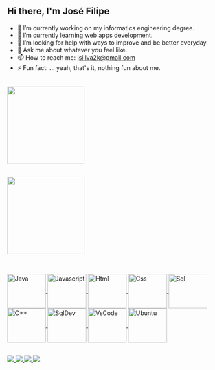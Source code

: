 ## Hi there, I'm  José Filipe
- 🔭 I’m currently working on my informatics engineering degree. 
- 🌱 I’m currently learning web apps development. 
- 🤔 I’m looking for help with ways to improve and be better everyday.
- 💬 Ask me about whatever you feel like.
- 📫 How to reach me: jsiilva2k@gmail.com
- ⚡ Fun fact: ... yeah, that's it, nothing fun about me.

##

<div>
  <a href="htpps://beacons.ai/JFSiilva">
  <img height="180em" src="https://github-readme-stats.vercel.app/api?username=JFSiilva&show_icons=true&theme=merko"/>

##
    
  <img height="180em" src="https://github-readme-stats.vercel.app/api/top-langs/?username=JFSiilva&layout=compact&show_icons=true&theme=merko&size_weight=0.5&count_weight=0.5"/>  
</div>

##

<div style="display: inline_block"><br>
  <img align="center" alt="Java" height="80" width="90" src="https://cdn.jsdelivr.net/gh/devicons/devicon@latest/icons/java/java-original-wordmark.svg"/>
  <img align="center" alt="Javascript" height="80" width="90" src="https://cdn.jsdelivr.net/gh/devicons/devicon@latest/icons/javascript/javascript-original.svg"/>
  <img align="center" alt="Html" height="80" width="90" src="https://cdn.jsdelivr.net/gh/devicons/devicon@latest/icons/html5/html5-original-wordmark.svg"/>
  <img align="center" alt="Css" height="80" width="90" src="https://cdn.jsdelivr.net/gh/devicons/devicon@latest/icons/css3/css3-original-wordmark.svg"/>
  <img align="center" alt="Sql" height="80" width="90" src="https://cdn.jsdelivr.net/gh/devicons/devicon@latest/icons/mysql/mysql-original-wordmark.svg"/>
  <img align="center" alt="C++" height="80" width="90" src="https://cdn.jsdelivr.net/gh/devicons/devicon@latest/icons/cplusplus/cplusplus-original.svg"/>
  <img align="center" alt="SqlDev" height="80" width="90" src="https://cdn.jsdelivr.net/gh/devicons/devicon@latest/icons/sqldeveloper/sqldeveloper-original.svg"/>
  <img align="center" alt="VsCode" height="80" width="90" src="https://cdn.jsdelivr.net/gh/devicons/devicon@latest/icons/vscode/vscode-original.svg"/>
  <img align="center" alt="Ubuntu" height="80" width="90" src="https://cdn.jsdelivr.net/gh/devicons/devicon@latest/icons/ubuntu/ubuntu-original.svg" /> 
</div>

##

<div>
  <a href="https://www.instagram.com/Jsiilva2k/" target="_blank"><img src="https://img.shields.io/badge/Instagram-E4405F?style=for-the-badge&logo=instagram&logoColor=white" target="_blank"/>
  <a href="https://www.linkedin.com/in/jos%C3%A9-fsilva/" target="_blank"><img src="https://img.shields.io/badge/LinkedIn-0077B5?style=for-the-badge&logo=linkedin&logoColor=white" target="_blank"/>
  <a href="wa.me/+351932622108" target="_blank"><img src="https://img.shields.io/badge/WhatsApp-25D366?style=for-the-badge&logo=whatsapp&logoColor=white" target="_blank"/>
  <a href = "mailto:jsiilva2k@gmail.com"><img src="https://img.shields.io/badge/-Gmail-%23333?style=for-the-badge&logo=gmail&logoColor=white" target="_blank"></a>
</div>
          
